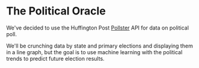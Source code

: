 # The Political Oracle

We've decided to use the Huffington Post
[Pollster](http://elections.huffingtonpost.com/pollster/api) API for data on
political poll.

We'll be crunching data by state and primary elections and displaying them in a
line graph, but the goal is to use machine learning with the political trends to
predict future election results.
